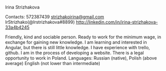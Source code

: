 Irina Strizhakova

Сontacts:
572387439
strizhakoirina@gmail.com
IrStrizhako(@Irstrizhakova#8899)
http://linkedin.com/in/irina-strizhakova-33a4b4245

Friendly, kind and sociable person.
Ready to work for the minimum wage, in exchange for gaining new knowledge.
I am learning and interested in Angular, but there is still little knowledge. I have experience with trello, github. I am in the process of developing a website.
There is a legal opportunity to work in Poland.
Languages:
Russian (native),
Polish (above average)
English (not lower than intermediate)


